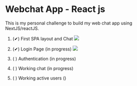 # Webchat App - React js

This is my personal challenge to build my web chat app using NextJS/reactJS.


1. (✔) First SPA layout and Chat
    <img src='https://i.imgur.com/Yn81ZId.png'>

2. (✔) Login Page (in progress)
    <img src='https://i.imgur.com/DCL2GYv.png'>

3. ( ) Authentication (in progress)
   
4. ( ) Working chat (in progress)
   
5. ( ) Working active users ()
